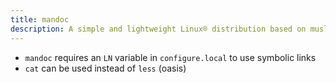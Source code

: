 ```yaml
---
title: mandoc
description: A simple and lightweight Linux® distribution based on musl libc and toybox
---
```


- `mandoc` requires an `LN` variable in `configure.local` to use symbolic links
- `cat` can be used instead of `less` (oasis)

